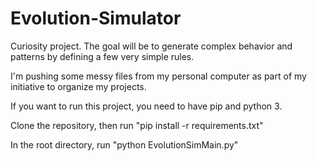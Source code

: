 # Evolution-Simulator
Curiosity project. The goal will be to generate complex behavior and patterns by defining a few very simple rules.

I'm pushing some messy files from my personal computer as part of my initiative to organize my projects.

If you want to run this project, you need to have pip and python 3. 
  
  Clone the repository, then run "pip install -r requirements.txt"
  
  In the root directory, run "python EvolutionSimMain.py"
